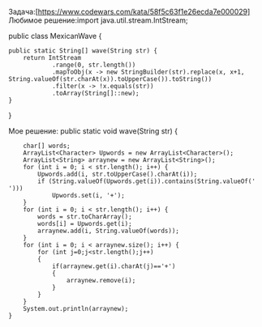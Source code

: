 Задача:[https://www.codewars.com/kata/58f5c63f1e26ecda7e000029]
Любимое решение:import java.util.stream.IntStream;

public class MexicanWave {

    public static String[] wave(String str) {
        return IntStream
                .range(0, str.length())
                .mapToObj(x -> new StringBuilder(str).replace(x, x+1, String.valueOf(str.charAt(x)).toUpperCase()).toString())
                .filter(x -> !x.equals(str))
                .toArray(String[]::new);
    }
    
}

Мое решение:
 public static void wave(String str) {

        char[] words;
        ArrayList<Character> Upwords = new ArrayList<Character>();
        ArrayList<String> arraynew = new ArrayList<String>();
        for (int i = 0; i < str.length(); i++) {
            Upwords.add(i, str.toUpperCase().charAt(i));
            if (String.valueOf(Upwords.get(i)).contains(String.valueOf(' ')))
                Upwords.set(i, '+');
        }
        for (int i = 0; i < str.length(); i++) {
            words = str.toCharArray();
            words[i] = Upwords.get(i);
            arraynew.add(i, String.valueOf(words));
        }
        for (int i = 0; i < arraynew.size(); i++) {
            for (int j=0;j<str.length();j++)
            {
                if(arraynew.get(i).charAt(j)=='+')
                {
                    arraynew.remove(i);
                }
            }
        }
        System.out.println(arraynew);
    }
